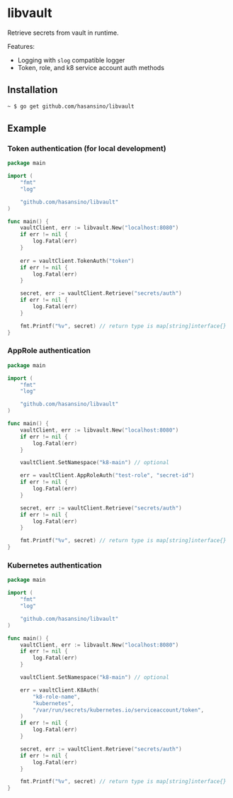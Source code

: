 # libvault

Retrieve secrets from vault in runtime.

Features:
* Logging with `slog` compatible logger
* Token, role, and k8 service account auth methods

## Installation

```bash
~ $ go get github.com/hasansino/libvault
```

## Example

### Token authentication (for local development)

```go
package main

import (
	"fmt"
	"log"

	"github.com/hasansino/libvault"
)

func main() {
	vaultClient, err := libvault.New("localhost:8080")
	if err != nil {
		log.Fatal(err)
	}
	
	err = vaultClient.TokenAuth("token")
	if err != nil {
		log.Fatal(err)
	}

	secret, err := vaultClient.Retrieve("secrets/auth")
	if err != nil {
		log.Fatal(err)
	}

	fmt.Printf("%v", secret) // return type is map[string]interface{}
}
```

### AppRole authentication

```go
package main

import (
	"fmt"
	"log"

	"github.com/hasansino/libvault"
)

func main() {
	vaultClient, err := libvault.New("localhost:8080")
	if err != nil {
		log.Fatal(err)
	}

	vaultClient.SetNamespace("k8-main") // optional

	err = vaultClient.AppRoleAuth("test-role", "secret-id")
	if err != nil {
		log.Fatal(err)
	}

	secret, err := vaultClient.Retrieve("secrets/auth")
	if err != nil {
		log.Fatal(err)
	}

	fmt.Printf("%v", secret) // return type is map[string]interface{}
}
```

### Kubernetes authentication

```go
package main

import (
	"fmt"
	"log"

	"github.com/hasansino/libvault"
)

func main() {
	vaultClient, err := libvault.New("localhost:8080")
	if err != nil {
		log.Fatal(err)
	}

	vaultClient.SetNamespace("k8-main") // optional

	err = vaultClient.K8Auth(
		"k8-role-name",
		"kubernetes",
		"/var/run/secrets/kubernetes.io/serviceaccount/token",
	)
	if err != nil {
		log.Fatal(err)
	}

	secret, err := vaultClient.Retrieve("secrets/auth")
	if err != nil {
		log.Fatal(err)
	}

	fmt.Printf("%v", secret) // return type is map[string]interface{}
}
```